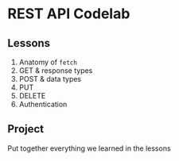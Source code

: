 # REST API Codelab

## Lessons

1. Anatomy of `fetch`
2. GET & response types
3. POST & data types
4. PUT
5. DELETE
6. Authentication

## Project

Put together everything we learned in the lessons
